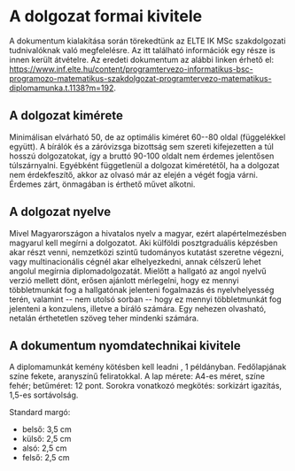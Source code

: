 A dolgozat formai kivitele
==========================

A dokumentum kialakítása során törekedtünk az ELTE IK MSc szakdolgozati tudnivalóknak való megfelelésre. Az itt található információk egy része is innen került átvételre. Az eredeti dokumentum az alábbi linken érhető el: <https://www.inf.elte.hu/content/programtervezo-informatikus-bsc-programozo-matematikus-szakdolgozat-programtervezo-matematikus-diplomamunka.t.1138?m=192>.

A dolgozat kimérete
-------------------

Minimálisan elvárható 50, de az optimális kiméret 60--80 oldal (függelékkel együtt). A bírálók és a záróvizsga bizottság sem szereti kifejezetten a túl hosszú dolgozatokat, így a bruttó 90-100 oldalt nem érdemes jelentősen túlszárnyalni. Egyébként függetlenül a dolgozat kiméretétől, ha a dolgozat nem érdekfeszítő, akkor az olvasó már az elején a végét fogja várni. Érdemes zárt, önmagában is érthető művet alkotni.

A dolgozat nyelve
-----------------

Mivel Magyarországon a hivatalos nyelv a magyar, ezért alapértelmezésben magyarul kell megírni a dolgozatot. Aki külföldi posztgraduális képzésben akar részt venni, nemzetközi szintű tudományos kutatást szeretne végezni, vagy multinacionális cégnél akar elhelyezkedni, annak célszerű lehet angolul megírnia diplomadolgozatát. Mielőtt a hallgató az angol nyelvű verzió mellett dönt, erősen ajánlott mérlegelni, hogy ez mennyi többletmunkát fog a hallgatónak jelenteni fogalmazás és nyelvhelyesség terén, valamint -- nem utolsó sorban -- hogy ez mennyi többletmunkát fog jelenteni a konzulens, illetve a bíráló számára. Egy nehezen olvasható, netalán érthetetlen szöveg teher mindenki számára.

A dokumentum nyomdatechnikai kivitele
-------------------------------------

A diplomamunkát kemény kötésben kell leadni , 1 példányban. Fedőlapjának színe fekete, aranyszínű feliratokkal. A lap mérete: A4-es méret, színe fehér; betűméret: 12 pont. Sorokra vonatkozó megkötés: sorkizárt igazítás, 1,5-es sortávolság.

Standard margó:
- belső: 3,5 cm
- külső: 2,5 cm
- alsó: 2,5 cm
- felső: 2,5 cm
